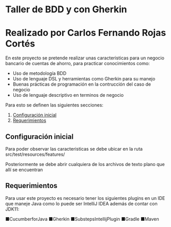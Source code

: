 # Taller de BDD y con Gherkin
# Realizado por Carlos Fernando Rojas Cortés

En este proyecto se pretende realizar unas caracteristicas para un negocio bancario de cuentas de ahorro, para practicar conocimientos como:

* Uso de metodología BDD
* Uso de lenguaje DSL y herramientas como Gherkin para su manejo
* Buenas prácticas de programación en la contrucción del caso de negocio
* Uso de lenguaje descriptivo en terminos de negocio

Para esto se definen las siguientes secciones:
  1. [Configuración inicial](#configuración-inicial)
  2. [Requerimientos](#requerimientos)


## Configuración inicial

Para poder observar las caracteristicas se debe ubicar en la ruta src/test/resources/features/

Posteriormente se debe abrir cualquiera de los archivos de texto plano que allí se encuentran


## Requerimientos

Para usar este proyecto es necesario tener los siguientes plugins en un IDE que maneje Java como lo puede ser IntelliJ IDEA además de contar con JDK11:

■CucumberforJava
■Gherkin
■SubstepsIntellijPlugin
■Gradle
■Maven